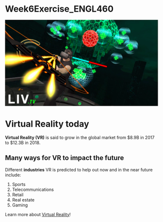 # Week6Exercise_ENGL460

![Virtual Reality Image](virtualreality.png)

# Virtual Reality today

**Virtual Reality (VR)** is said to grow in the global market from $8.9B in 2017 to $12.3B in 2018.

## Many ways for VR to impact the future

Different __industries__ VR is predicted to help out now and in the near future include: 
1. Sports
2. Telecommunications
3. Retail
4. Real estate
5. Gaming

Learn more about [Virtual Reality](https://www.vrs.org.uk/virtual-reality/what-is-virtual-reality.html)!
